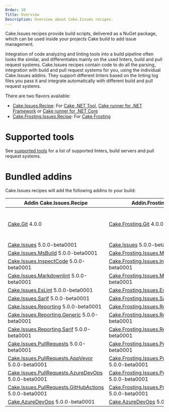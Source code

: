 ```yaml
---
Order: 10
Title: Overview
Description: Overview about Cake.Issues recipes.
---
```

Cake.Issues recipes provide build scripts, delivered as a NuGet package, which can be used inside your projects Cake build to add issue management.

Integration of code analyzing and linting tools into a build pipeline often looks the similar, and differentiates mainly on the used linters, build and pull request systems.
Cake.Issues recipes contain code to do all the parsing, integration with build and pull request systems for you, using the individual Cake.Issues addins.
They support different linters based on the linting log files you pass it and integrate automatically with different build and pull request systems.

There are two flavors available:

* [Cake.Issues.Recipe]: For [Cake .NET Tool], [Cake runner for .NET Framework] or [Cake runner for .NET Core]
* [Cake.Frosting.Issues.Recipe]: For [Cake Frosting]

# Supported tools

See [supported tools] for a list of supported linters, build servers and pull request systems.

# Bundled addins

Cake.Issues recipes will add the following addins to your build:

| Addin Cake.Issues.Recipe                                | Addin.Frosting.Issues.Recipe                                     | Remarks |
|---------------------------------------------------------|------------------------------------------------------------------|-|
| [Cake.Git] 4.0.0                                        | [Cake.Frosting.Git] 4.0.0                                        | Only used if `RepositoryInfoProvider` type is set to `RepositoryInfoProviderType.CakeGit`. See [Git repository information configuration] for details. |
| [Cake.Issues] 5.0.0-beta0001                            | [Cake.Issues] 5.0.0-beta0001                                     | |
| [Cake.Issues.MsBuild] 5.0.0-beta0001                    | [Cake.Frosting.Issues.MsBuild] 5.0.0-beta0001                    | |
| [Cake.Issues.InspectCode] 5.0.0-beta0001                | [Cake.Frosting.Issues.InspectCode] 5.0.0-beta0001                | |
| [Cake.Issues.Markdownlint] 5.0.0-beta0001               | [Cake.Frosting.Issues.Markdownlint] 5.0.0-beta0001               | |
| [Cake.Issues.EsLint] 5.0.0-beta0001                     | [Cake.Frosting.Issues.EsLint] 5.0.0-beta0001                     | |
| [Cake.Issues.Sarif] 5.0.0-beta0001                      | [Cake.Frosting.Issues.Sarif] 5.0.0-beta0001                      | |
| [Cake.Issues.Reporting] 5.0.0-beta0001                  | [Cake.Frosting.Issues.Reporting] 5.0.0-beta0001                  | |
| [Cake.Issues.Reporting.Generic] 5.0.0-beta0001          | [Cake.Frosting.Issues.Reporting.Generic] 5.0.0-beta0001          | |
| [Cake.Issues.Reporting.Sarif] 5.0.0-beta0001            | [Cake.Frosting.Issues.Reporting.Sarif] 5.0.0-beta0001            | |
| [Cake.Issues.PullRequests] 5.0.0-beta0001               | [Cake.Frosting.Issues.PullRequests] 5.0.0-beta0001               | |
| [Cake.Issues.PullRequests.AppVeyor] 5.0.0-beta0001      | [Cake.Frosting.Issues.PullRequests.AppVeyor] 5.0.0-beta0001      | |
| [Cake.Issues.PullRequests.AzureDevOps] 5.0.0-beta0001   | [Cake.Frosting.Issues.PullRequests.AzureDevOps] 5.0.0-beta0001   | |
| [Cake.Issues.PullRequests.GitHubActions] 5.0.0-beta0001 | [Cake.Frosting.Issues.PullRequests.GitHubActions] 5.0.0-beta0001 | |
| [Cake.AzureDevOps] 5.0.0-beta0001                       | [Cake.AzureDevOps] 5.0.0-beta0001                                | |

[Cake.Issues.Recipe]: https://www.nuget.org/packages/Cake.Issues.Recipe
[Cake.Frosting.Issues.Recipe]: https://www.nuget.org/packages/Cake.Frosting.Issues.Recipe
[Cake .NET Tool]: https://cakebuild.net/docs/running-builds/runners/dotnet-tool
[Cake runner for .NET Framework]: https://cakebuild.net/docs/running-builds/runners/cake-runner-for-dotnet-framework
[Cake runner for .NET Core]: https://cakebuild.net/docs/running-builds/runners/cake-runner-for-dotnet-core
[Cake Frosting]: https://cakebuild.net/docs/running-builds/runners/cake-frosting
[supported tools]: supported-tools
[Git repository information configuration]: /docs/recipe/configuration#git-repository-information
[Cake.Git]: https://cakebuild.net/extensions/cake-git/
[Cake.Frosting.Git]: https://cakebuild.net/extensions/cake-git/
[Cake.Issues]: https://cakebuild.net/extensions/cake-issues/
[Cake.Issues.MsBuild]: https://cakebuild.net/extensions/cake-issues-msbuild/
[Cake.Frosting.Issues.MsBuild]: https://cakebuild.net/extensions/cake-issues-msbuild/
[Cake.Issues.InspectCode]: https://cakebuild.net/extensions/cake-issues-inspectcode/
[Cake.Frosting.Issues.InspectCode]: https://cakebuild.net/extensions/cake-issues-inspectcode/
[Cake.Issues.Markdownlint]: https://cakebuild.net/extensions/cake-issues-markdownlint/
[Cake.Frosting.Issues.Markdownlint]: https://cakebuild.net/extensions/cake-issues-markdownlint/
[Cake.Issues.EsLint]: https://cakebuild.net/extensions/cake-issues-eslint/
[Cake.Frosting.Issues.EsLint]: https://cakebuild.net/extensions/cake-issues-eslint/
[Cake.Issues.Sarif]: https://cakebuild.net/extensions/cake-issues-sarif/
[Cake.Frosting.Issues.Sarif]: https://cakebuild.net/extensions/cake-issues-sarif/
[Cake.Issues.Reporting]: https://cakebuild.net/extensions/cake-issues-reporting/
[Cake.Frosting.Issues.Reporting]: https://cakebuild.net/extensions/cake-issues-reporting/
[Cake.Issues.Reporting.Generic]: https://cakebuild.net/extensions/cake-issues-reporting-generic/
[Cake.Frosting.Issues.Reporting.Generic]: https://cakebuild.net/extensions/cake-issues-reporting-generic/
[Cake.Issues.Reporting.Sarif]: https://cakebuild.net/extensions/cake-issues-reporting-sarif/
[Cake.Frosting.Issues.Reporting.Sarif]: https://cakebuild.net/extensions/cake-issues-reporting-sarif/
[Cake.Issues.PullRequests]: https://cakebuild.net/extensions/cake-issues-pullrequests/
[Cake.Frosting.Issues.PullRequests]: https://cakebuild.net/extensions/cake-issues-pullrequests/
[Cake.Issues.PullRequests.AppVeyor]: https://cakebuild.net/extensions/cake-issues-pullrequests-appveyor/
[Cake.Frosting.Issues.PullRequests.AppVeyor]: https://cakebuild.net/extensions/cake-issues-pullrequests-appveyor/
[Cake.Issues.PullRequests.AzureDevOps]: https://cakebuild.net/extensions/cake-issues-pullrequests-azuredevops/
[Cake.Frosting.Issues.PullRequests.AzureDevOps]: https://cakebuild.net/extensions/cake-issues-pullrequests-azuredevops/
[Cake.Issues.PullRequests.GitHubActions]: https://cakebuild.net/extensions/cake-issues-pullrequests-githubactions/
[Cake.Frosting.Issues.PullRequests.GitHubActions]: https://cakebuild.net/extensions/cake-issues-pullrequests-githubactions/
[Cake.AzureDevOps]: https://cakebuild.net/extensions/cake-azuredevops/
